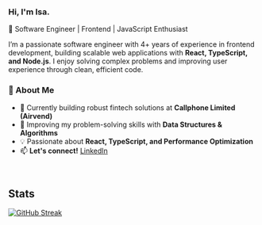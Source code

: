 ### Hi, I'm Isa.

🚀 Software Engineer | Frontend | JavaScript Enthusiast

I’m a passionate software engineer with 4+ years of experience in frontend development, building scalable web applications with **React, TypeScript, and Node.js**. I enjoy solving complex problems and improving user experience through clean, efficient code.


### 🚀 About Me
- 🔭 Currently building robust fintech solutions at **Callphone Limited (Airvend)**
- 🌱 Improving my problem-solving skills with **Data Structures & Algorithms**
- 💡 Passionate about **React, TypeScript, and Performance Optimization** 
- 📫 **Let's connect!** [LinkedIn](https://www.linkedin.com/in/isa-muhammad)

<br />

## Stats

[![GitHub Streak](https://github-readme-streak-stats.herokuapp.com?user=Isa-Muhammad)](https://git.io/streak-stats)

<!--
**Isa-Muhammad/Isa-Muhammad** is a ✨ _special_ ✨ repository because its `README.md` (this file) appears on your GitHub profile.

Here are some ideas to get you started:

- 🔭 I’m currently working on ...
- 🌱 I’m currently learning ...
- 👯 I’m looking to collaborate on ...
- 🤔 I’m looking for help with ...
- 💬 Ask me about ...
- 📫 How to reach me: ...
- 😄 Pronouns: ...
- ⚡ Fun fact: ...
-->
